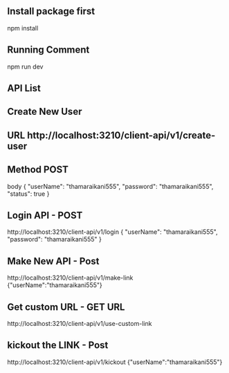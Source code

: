 
## Install package first
npm install 

## Running Comment
npm run dev 

## API List 

## Create New User 
## URL http://localhost:3210/client-api/v1/create-user
## Method POST
body {
    "userName": "thamaraikani555",
    "password": "thamaraikani555",
    "status": true
}

## Login API  - POST 
http://localhost:3210/client-api/v1/login
{
    "userName": "thamaraikani555",
    "password": "thamaraikani555"
}

## Make New API  - Post 
http://localhost:3210/client-api/v1/make-link
{"userName":"thamaraikani555"}

## Get custom URL - GET URL
http://localhost:3210/client-api/v1/use-custom-link


## kickout the LINK - Post
http://localhost:3210/client-api/v1/kickout
{"userName":"thamaraikani555"}